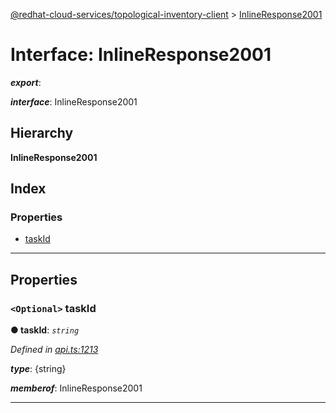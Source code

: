 [@redhat-cloud-services/topological-inventory-client](../README.md) > [InlineResponse2001](../interfaces/inlineresponse2001.md)

# Interface: InlineResponse2001

*__export__*: 

*__interface__*: InlineResponse2001

## Hierarchy

**InlineResponse2001**

## Index

### Properties

* [taskId](inlineresponse2001.md#taskid)

---

## Properties

<a id="taskid"></a>

### `<Optional>` taskId

**● taskId**: *`string`*

*Defined in [api.ts:1213](https://github.com/RedHatInsights/javascript-clients/blob/master/packages/topological-inventory/api.ts#L1213)*

*__type__*: {string}

*__memberof__*: InlineResponse2001

___

